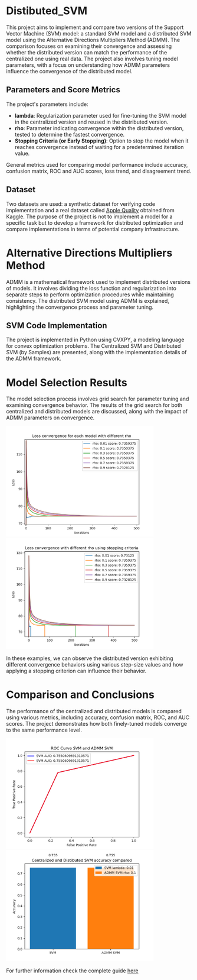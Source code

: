 # Distibuted_SVM

This project aims to implement and compare two versions of the Support Vector Machine (SVM) model: a standard SVM model and a distributed SVM model using the Alternative Directions Multipliers Method (ADMM). The comparison focuses on examining their convergence and assessing whether the distributed version can match the performance of the centralized one using real data. The project also involves tuning model parameters, with a focus on understanding how ADMM parameters influence the convergence of the distributed model.

## Parameters and Score Metrics

The project's parameters include:
- **lambda**: Regularization parameter used for fine-tuning the SVM model in the centralized version and reused in the distributed version.
- **rho**: Parameter indicating convergence within the distributed version, tested to determine the fastest convergence.
- **Stopping Criteria (or Early Stopping)**: Option to stop the model when it reaches convergence instead of waiting for a predetermined iteration value.

General metrics used for comparing model performance include accuracy, confusion matrix, ROC and AUC scores, loss trend, and disagreement trend.

## Dataset

Two datasets are used: a synthetic dataset for verifying code implementation and a real dataset called [Apple Quality](https://www.kaggle.com/datasets/nelgiriyewithana/apple-quality) obtained from Kaggle. The purpose of the project is not to implement a model for a specific task but to develop a framework for distributed optimization and compare implementations in terms of potential company infrastructure.

# Alternative Directions Multipliers Method

ADMM is a mathematical framework used to implement distributed versions of models. It involves dividing the loss function and regularization into separate steps to perform optimization procedures while maintaining consistency. The distributed SVM model using ADMM is explained, highlighting the convergence process and parameter tuning.

## SVM Code Implementation

The project is implemented in Python using CVXPY, a modeling language for convex optimization problems. The Centralized SVM and Distributed SVM (by Samples) are presented, along with the implementation details of the ADMM framework.

# Model Selection Results

The model selection process involves grid search for parameter tuning and examining convergence behavior. The results of the grid search for both centralized and distributed models are discussed, along with the impact of ADMM parameters on convergence.

<div>
    <img src="https://github.com/Arcaici/Distibuted_SVM/blob/master/images/ADMM_SVM/losses_convergence.png" alt="models comparison over rho values" width="400" />
    <img src="https://github.com/Arcaici/Distibuted_SVM/blob/master/images/Stopping_criteria/early_stopping.png" alt="models comparison over rho values with stopping criteria" width="400" />
</div>

In these examples, we can observe the distributed version exhibiting different convergence behaviors using various step-size values and how applying a stopping criterion can influence their behavior.

# Comparison and Conclusions

The performance of the centralized and distributed models is compared using various metrics, including accuracy, confusion matrix, ROC, and AUC scores. The project demonstrates how both finely-tuned models converge to the same performance level.
<div>
    <img src="https://github.com/Arcaici/Distibuted_SVM/blob/master/images/Final%20Results/ROC_AUC_comparison.png" alt="Distributed and Centralized ROC models comparison" width="400" />
    <img src="https://github.com/Arcaici/Distibuted_SVM/blob/master/images/Final%20Results/Accuracy_comparison.png" alt="Centralized and Distributed ROC models comparison" width="400" />
</div>

For further information check the complete guide [here]()
